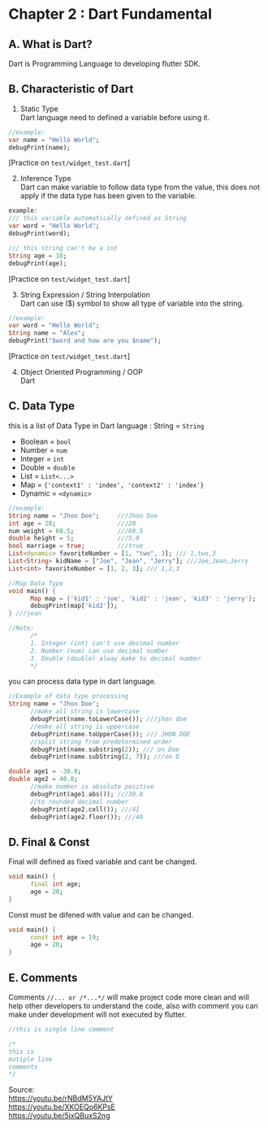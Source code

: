 # **Chapter 2 : Dart Fundamental**
## A. What is Dart?
Dart is Programming Language to developing flutter SDK.
## B. Characteristic of Dart
1. Static Type  <br/>
Dart language need to defined a variable before using it.
```dart
//example: 
var name = "Hello World";
debugPrint(name);
```
[Practice on `test/widget_test.dart`]

2. Inference Type <br/>
Dart can make variable to follow data type from the value, this does not apply if the data type has been given to the variable.
```dart
example:
/// this variable automatically defined as String
var word = "Hello World";
debugPrint(word);

/// this string can't be a int
String age = 10;
debugPrint(age);
```
[Practice on `test/widget_test.dart`]

3. String Expression / String Interpolation <br/>
Dart can use ($) symbol to show all type of variable into the string.
```dart
//example:
var word = "Hello World";
String name = "Alex";
debugPrint("$word and how are you $name");
```
[Practice on `test/widget_test.dart`]

4. Object Oriented Programming / OOP <br/>
Dart
## C. Data Type
this is a list of Data Type in Dart language :
String    = `String`
- Boolean   = `bool`
- Number    = `num`
- Integer   = `int`
- Double    = `double`
- List      = `List<...>`
- Map       = `{'context1' : 'index', 'context2' : 'index'}`
- Dynamic   = `<dynamic>`

```dart
//example:
String name = "Jhon Doe";     ///Jhon Doe
int age = 20;                 ///20
num weight = 60.5;            ///60.5
double height = 5;            ///5.0
bool marriage = true;         ///true
List<dynamic> favoriteNumber = [1, "two", 3]; /// 1,two,3
List<String> kidName = ["Joe", "Jean", "Jerry"]; ///Joe,Jean,Jerry
List<int> favoriteNumber = [1, 2, 3]; /// 1,2,3

//Map Data Type
void main() {
      Map map = {'kid1' : 'joe', 'kid2' : 'jean', 'kid3' : 'jerry'};
      debugPrint(map['kid2']);
} ///jean

//Note:
      /*
      1. Integer (int) can't use decimal number
      2. Number (num) can use decimal number
      3. Double (double) alway make to decimal number
      */
```
you can process data type in dart language.
```dart
//Example of data type processing
String name = "Jhon Doe";
      //make all string is lowercase
      debugPrint(name.toLowerCase()); ///jhon doe
      //make all string is uppercase
      debugPrint(name.toUpperCase()); /// JHON DOE
      //split string from predetermined order
      debugPrint(name.substring(2)); /// on Doe
      debugPrint(name.subString(2, 7)); ///on D

double age1 = -30.8;
double age2 = 40.8;
      //make number is absolute positive
      debugPrint(age1.abs()); ///30.8
      //to rounded decimal number
      debugPrint(age2.cell()); ///41
      debugPrint(age2.floor()); ///40
```

## D. Final & Const
Final will defined as fixed variable and cant be changed.

```dart
void main() {
      final int age;
      age = 20;
}
```
Const must be difened with value and can be changed.
```dart
void main() {
      const int age = 19;
      age = 20;
}
```

## E. Comments
Comments `//... or /*...*/` will make project code more clean and will help other developers to understand the code, also with comment you can make under development will not executed by flutter.
```dart
//this is single line comment 

/* 
this is 
mutiple line
comments
*/
```






Source:
<br/> https://youtu.be/rNBdM5YAJtY
<br/> https://youtu.be/XKOEQo6KPsE
<br/> https://youtu.be/5jxQBuxS2ng